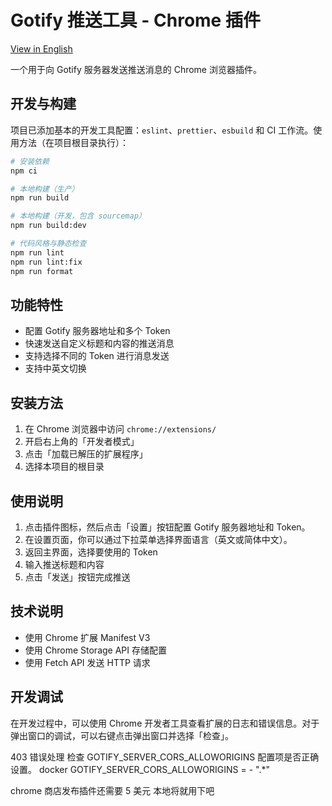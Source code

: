 # Gotify 推送工具 - Chrome 插件

[View in English](README.md)

一个用于向 Gotify 服务器发送推送消息的 Chrome 浏览器插件。

## 开发与构建

项目已添加基本的开发工具配置：`eslint`、`prettier`、`esbuild` 和 CI 工作流。使用方法（在项目根目录执行）：

```bash
# 安装依赖
npm ci

# 本地构建（生产）
npm run build

# 本地构建（开发，包含 sourcemap）
npm run build:dev

# 代码风格与静态检查
npm run lint
npm run lint:fix
npm run format
```

## 功能特性

- 配置 Gotify 服务器地址和多个 Token
- 快速发送自定义标题和内容的推送消息
- 支持选择不同的 Token 进行消息发送
- 支持中英文切换

## 安装方法

1. 在 Chrome 浏览器中访问 `chrome://extensions/`
2. 开启右上角的「开发者模式」
3. 点击「加载已解压的扩展程序」
4. 选择本项目的根目录

## 使用说明

1. 点击插件图标，然后点击「设置」按钮配置 Gotify 服务器地址和 Token。
2. 在设置页面，你可以通过下拉菜单选择界面语言（英文或简体中文）。
3. 返回主界面，选择要使用的 Token
4. 输入推送标题和内容
5. 点击「发送」按钮完成推送

## 技术说明

- 使用 Chrome 扩展 Manifest V3
- 使用 Chrome Storage API 存储配置
- 使用 Fetch API 发送 HTTP 请求

## 开发调试

在开发过程中，可以使用 Chrome 开发者工具查看扩展的日志和错误信息。对于弹出窗口的调试，可以右键点击弹出窗口并选择「检查」。

403 错误处理
检查 GOTIFY_SERVER_CORS_ALLOWORIGINS 配置项是否正确设置。
docker GOTIFY_SERVER_CORS_ALLOWORIGINS = - ".\*"

chrome 商店发布插件还需要 5 美元 本地将就用下吧
